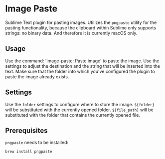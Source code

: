 # Image Paste

Sublime Text plugin for pasting images. Utilizes the `pngpaste` utility
for the pasting functionality, because the clipboard within Sublime only
supports strings: no binary data. And therefore it is currently macOS
only.

## Usage

Use the command: 'image-paste: Paste image' to paste the image. Use the
settings to adjust the destination and the string that will be inserted
into the text.
Make sure that the folder into which you've configured the plugin to
paste the image already exists.

## Settings

Use the `folder` settings to configure where to store the image.
`${folder}` will be substituted with the currently opened folder.
`${file_path}` will be substituted with the folder that contains
the currently opened file.

## Prerequisites

`pngpaste` needs to be installed:

```sh
brew install pngpaste
```
